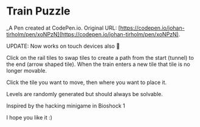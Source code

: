 # Train Puzzle
 _A Pen created at CodePen.io. Original URL: [https://codepen.io/johan-tirholm/pen/xoNPzN](https://codepen.io/johan-tirholm/pen/xoNPzN).

 UPDATE: Now works on touch devices also 🎉

Click on the rail tiles to swap tiles to create a path from the start (tunnel) to the end (arrow shaped  tile). When the train enters a new tile that tile is no longer movable.

Click the tile you want to move, then where you want to place it.

Levels are randomly generated but should always be solvable.

Inspired by the hacking minigame in Bioshock 1

I hope you like it :)
